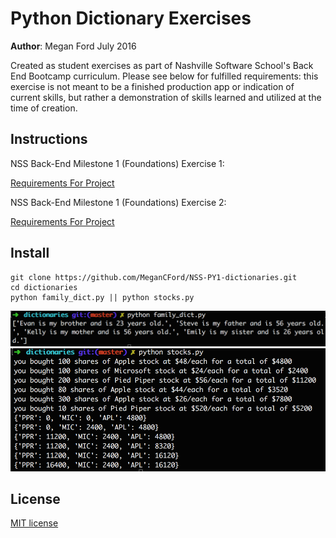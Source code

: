 # Python Dictionary Exercises

**Author**: Megan Ford July 2016 


Created as student exercises as part of Nashville Software School's Back End Bootcamp curriculum. Please see below for fulfilled requirements: this exercise is not meant to be a finished production app or indication of current skills, but rather a demonstration of skills learned and utilized at the time of creation.


## Instructions


NSS Back-End Milestone 1 (Foundations) Exercise 1: 


[Requirements For Project](https://github.com/nashville-software-school/python-milestones/blob/master/01-foundations/exercises/FND_DICTIONARIES.md)


NSS Back-End Milestone 1 (Foundations) Exercise 2: 


[Requirements For Project](https://github.com/nashville-software-school/python-milestones/blob/master/01-foundations/exercises/FND_FAMILY_DICTIONARY.md)


## Install


``` 
git clone https://github.com/MeganCFord/NSS-PY1-dictionaries.git
cd dictionaries
python family_dict.py || python stocks.py
```


![screenshot](family_dict_screenshot.tiff)
![screenshot](stocks_screenshot.tiff)


## License 


[MIT license](LICENSE.md)

